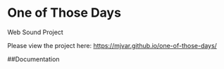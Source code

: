 # One of Those Days
Web Sound Project 

Please view the project here: https://mjvar.github.io/one-of-those-days/

##Documentation
